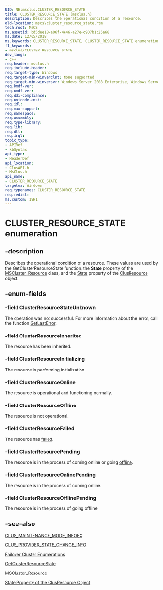 ```yaml
---
UID: NE:msclus.CLUSTER_RESOURCE_STATE
title: CLUSTER_RESOURCE_STATE (msclus.h)
description: Describes the operational condition of a resource.
old-location: mscs\cluster_resource_state.htm
tech.root: MsCS
ms.assetid: bd5dee18-a06f-4e46-a27e-c907b1c25a68
ms.date: 12/05/2018
ms.keywords: CLUSTER_RESOURCE_STATE, CLUSTER_RESOURCE_STATE enumeration [Failover Cluster], ClusterResourceFailed, ClusterResourceInherited, ClusterResourceInitializing, ClusterResourceOffline, ClusterResourceOfflinePending, ClusterResourceOnline, ClusterResourceOnlinePending, ClusterResourcePending, ClusterResourceStateUnknown, _CLUSTER_RESOURCE_STATE, _CLUSTER_RESOURCE_STATE enumeration [Failover Cluster], clusapi/CLUSTER_RESOURCE_STATE, clusapi/ClusterResourceFailed, clusapi/ClusterResourceInherited, clusapi/ClusterResourceInitializing, clusapi/ClusterResourceOffline, clusapi/ClusterResourceOfflinePending, clusapi/ClusterResourceOnline, clusapi/ClusterResourceOnlinePending, clusapi/ClusterResourcePending, clusapi/ClusterResourceStateUnknown, clusapi/_CLUSTER_RESOURCE_STATE, msclus/CLUSTER_RESOURCE_STATE, msclus/ClusterResourceFailed, msclus/ClusterResourceInherited, msclus/ClusterResourceInitializing, msclus/ClusterResourceOffline, msclus/ClusterResourceOfflinePending, msclus/ClusterResourceOnline, msclus/ClusterResourceOnlinePending, msclus/ClusterResourcePending, msclus/ClusterResourceStateUnknown, msclus/_CLUSTER_RESOURCE_STATE, mscs.cluster_resource_state
f1_keywords:
- msclus/CLUSTER_RESOURCE_STATE
dev_langs:
- c++
req.header: msclus.h
req.include-header: 
req.target-type: Windows
req.target-min-winverclnt: None supported
req.target-min-winversvr: Windows Server 2008 Enterprise, Windows Server 2008 Datacenter
req.kmdf-ver: 
req.umdf-ver: 
req.ddi-compliance: 
req.unicode-ansi: 
req.idl: 
req.max-support: 
req.namespace: 
req.assembly: 
req.type-library: 
req.lib: 
req.dll: 
req.irql: 
topic_type:
- APIRef
- kbSyntax
api_type:
- HeaderDef
api_location:
- ClusAPI.h
- MsClus.h
api_name:
- CLUSTER_RESOURCE_STATE
targetos: Windows
req.typenames: CLUSTER_RESOURCE_STATE
req.redist: 
ms.custom: 19H1
---
```


# CLUSTER_RESOURCE_STATE enumeration


## -description


Describes the operational condition of a resource. These values are used by the 
    <a href="https://docs.microsoft.com/windows/desktop/api/clusapi/nf-clusapi-getclusterresourcestate">GetClusterResourceState</a> function, the 
    <b>State</b> property of the 
    <a href="https://docs.microsoft.com/previous-versions/windows/desktop/cluswmi/mscluster-resource">MSCluster_Resource</a> class, and the 
    <a href="https://docs.microsoft.com/previous-versions/windows/desktop/mscs/clusresource-state">State</a> property of the 
    <a href="https://docs.microsoft.com/previous-versions/windows/desktop/mscs/clusresource-object">ClusResource</a> object.


## -enum-fields




### -field ClusterResourceStateUnknown

The operation was not successful. For more information about the error, call the function 
       <a href="https://docs.microsoft.com/windows/desktop/api/errhandlingapi/nf-errhandlingapi-getlasterror">GetLastError</a>.


### -field ClusterResourceInherited

The resource has been inherited.


### -field ClusterResourceInitializing

The resource is performing initialization.


### -field ClusterResourceOnline

The resource is operational and functioning normally.


### -field ClusterResourceOffline

The resource is not operational.


### -field ClusterResourceFailed

The resource has <a href="https://docs.microsoft.com/previous-versions/windows/desktop/mscs/f-gly">failed</a>.


### -field ClusterResourcePending

The resource is in the process of coming online or going 
       <a href="https://docs.microsoft.com/previous-versions/windows/desktop/mscs/o-gly">offline</a>.


### -field ClusterResourceOnlinePending

The resource is in the process of coming online.


### -field ClusterResourceOfflinePending

The resource is in the process of going offline.


## -see-also




<a href="https://docs.microsoft.com/windows/desktop/api/clusapi/ns-clusapi-clus_maintenance_mode_infoex">CLUS_MAINTENANCE_MODE_INFOEX</a>



<a href="https://docs.microsoft.com/windows/desktop/api/clusapi/ns-clusapi-clus_provider_state_change_info">CLUS_PROVIDER_STATE_CHANGE_INFO</a>



<a href="https://docs.microsoft.com/previous-versions/windows/desktop/mscs/cluster-enumerations">Failover Cluster Enumerations</a>



<a href="https://docs.microsoft.com/windows/desktop/api/clusapi/nf-clusapi-getclusterresourcestate">GetClusterResourceState</a>



<a href="https://docs.microsoft.com/previous-versions/windows/desktop/cluswmi/mscluster-resource">MSCluster_Resource</a>



<a href="https://docs.microsoft.com/previous-versions/windows/desktop/mscs/clusresource-state">State Property of the ClusResource Object</a>
 

 

